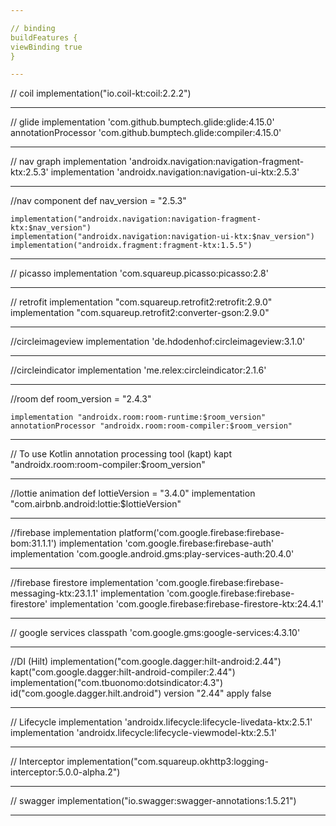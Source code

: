 ```yaml
---

// binding
buildFeatures {
viewBinding true
}

---
```


// coil
implementation("io.coil-kt:coil:2.2.2")

---

// glide
    implementation 'com.github.bumptech.glide:glide:4.15.0'
    annotationProcessor 'com.github.bumptech.glide:compiler:4.15.0'

---

// nav graph
    implementation 'androidx.navigation:navigation-fragment-ktx:2.5.3'
    implementation 'androidx.navigation:navigation-ui-ktx:2.5.3'
    
---

//nav component
    def nav_version = "2.5.3"

    implementation("androidx.navigation:navigation-fragment-ktx:$nav_version")
    implementation("androidx.navigation:navigation-ui-ktx:$nav_version")
    implementation("androidx.fragment:fragment-ktx:1.5.5")
    
---

// picasso
    implementation 'com.squareup.picasso:picasso:2.8'

---

// retrofit
    implementation "com.squareup.retrofit2:retrofit:2.9.0"
    implementation "com.squareup.retrofit2:converter-gson:2.9.0"
    
---

//circleimageview
    implementation 'de.hdodenhof:circleimageview:3.1.0'

---

//circleindicator
    implementation 'me.relex:circleindicator:2.1.6'

---

//room
    def room_version = "2.4.3"

    implementation "androidx.room:room-runtime:$room_version"
    annotationProcessor "androidx.room:room-compiler:$room_version"
---

// To use Kotlin annotation processing tool (kapt)
    kapt "androidx.room:room-compiler:$room_version"
    
---

//lottie animation
    def lottieVersion = "3.4.0"
    implementation "com.airbnb.android:lottie:$lottieVersion"

---

//firebase
    implementation platform('com.google.firebase:firebase-bom:31.1.1')
    implementation 'com.google.firebase:firebase-auth'
    implementation 'com.google.android.gms:play-services-auth:20.4.0'
    
---

//firebase firestore
    implementation 'com.google.firebase:firebase-messaging-ktx:23.1.1'
    implementation 'com.google.firebase:firebase-firestore'
    implementation 'com.google.firebase:firebase-firestore-ktx:24.4.1'

---

// google services
    classpath 'com.google.gms:google-services:4.3.10'
    
---

//DI (Hilt)
    implementation("com.google.dagger:hilt-android:2.44")
    kapt("com.google.dagger:hilt-android-compiler:2.44")
    implementation("com.tbuonomo:dotsindicator:4.3")
    id("com.google.dagger.hilt.android") version "2.44" apply false
    
---

// Lifecycle
    implementation 'androidx.lifecycle:lifecycle-livedata-ktx:2.5.1'
    implementation 'androidx.lifecycle:lifecycle-viewmodel-ktx:2.5.1'
    
---

// Interceptor
    implementation("com.squareup.okhttp3:logging-interceptor:5.0.0-alpha.2")
    
---

// swagger
    implementation("io.swagger:swagger-annotations:1.5.21")
    
---
